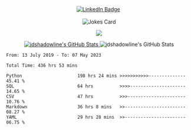 <div id="header" align="center">
<div id="badges">
  <a href="https://justindixson.com/going/6?https://www.linkedin.com/in/justindixson/">
  <img src="https://img.shields.io/badge/LinkedIn-blue?style=for-the-badge&logo=linkedin&logoColor=white" alt="LinkedIn Badge"/></a>
  <img src="https://komarev.com/ghpvc/?username=jdshadowline&style=flat-square&color=blue" alt=""/><br><br>
  <img src="https://readme-jokes.vercel.app/api" alt="Jokes Card" />
</div>
  </div>

<p align="center">
  <a href="https://skillicons.dev">
    <img src="https://skillicons.dev/icons?i=py,docker,git,github,grafana,cloudflare,flutter,html,instagram,jenkins,linux,md,ps,raspberrypi,selenium,twitter,vscode&theme=dark&perline=5" />
  </a>
</p>

<div id="cards" align="center">
  <a href="https://awesome-github-stats.azurewebsites.net/index.html??cardType=github&theme=dracula">    <img  alt="jdshadowline's GitHub Stats" src="https://awesome-github-stats.azurewebsites.net/user-stats/jdshadowline?cardType=github&theme=dracula" />  </a>
  <img alt="jdshadowline's GitHub Stats" src="https://streak-stats.demolab.com?user=jdshadowline&theme=dracula" /> 

 </div>
 
 
<!--START_SECTION:waka-->

```text
From: 13 July 2019 - To: 07 May 2023

Total Time: 436 hrs 53 mins

Python                     198 hrs 24 mins >>>>>>>>>>>--------------   45.41 %
SQL                        64 hrs          >>>>---------------------   14.65 %
CSV                        47 hrs          >>>----------------------   10.76 %
Markdown                   36 hrs 8 mins   >>-----------------------   08.27 %
YAML                       29 hrs 28 mins  >>-----------------------   06.75 %
```

<!--END_SECTION:waka-->

